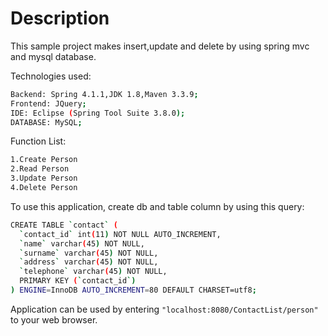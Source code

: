 # Description
This sample  project makes insert,update and delete by using spring mvc and mysql database.

Technologies used:
```sh
Backend: Spring 4.1.1,JDK 1.8,Maven 3.3.9;
Frontend: JQuery;
IDE: Eclipse (Spring Tool Suite 3.8.0);
DATABASE: MySQL;
```

Function List:
```sh
1.Create Person
2.Read Person
3.Update Person
4.Delete Person
```
To use this application, create db and table column by using this query:

```sh
CREATE TABLE `contact` (
  `contact_id` int(11) NOT NULL AUTO_INCREMENT,
  `name` varchar(45) NOT NULL,
  `surname` varchar(45) NOT NULL,
  `address` varchar(45) NOT NULL,
  `telephone` varchar(45) NOT NULL,
  PRIMARY KEY (`contact_id`)
) ENGINE=InnoDB AUTO_INCREMENT=80 DEFAULT CHARSET=utf8;
```

Application can be used by entering ```"localhost:8080/ContactList/person"``` to your web browser.
